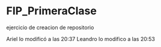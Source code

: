 # FIP_PrimeraClase
ejercicio de creacion de repositorio

Ariel lo modificó a las 20:37
Leandro lo modifico a las 20:53